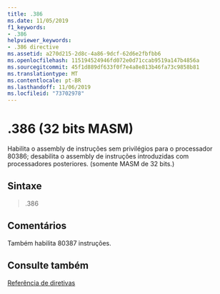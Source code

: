 ```yaml
---
title: .386
ms.date: 11/05/2019
f1_keywords:
- .386
helpviewer_keywords:
- .386 directive
ms.assetid: a270d215-2d8c-4a86-9dcf-62d6e2fbfbb6
ms.openlocfilehash: 115194524946fd072e0d71ccab9519a147b4856a
ms.sourcegitcommit: 45f1d889df633f0f7e4a8e813b46fa73c9858b81
ms.translationtype: MT
ms.contentlocale: pt-BR
ms.lasthandoff: 11/06/2019
ms.locfileid: "73702978"
---
```

# <a name="386-32-bit-masm"></a>.386 (32 bits MASM)

Habilita o assembly de instruções sem privilégios para o processador 80386; desabilita o assembly de instruções introduzidas com processadores posteriores. (somente MASM de 32 bits.)

## <a name="syntax"></a>Sintaxe

> .386

## <a name="remarks"></a>Comentários

Também habilita 80387 instruções.

## <a name="see-also"></a>Consulte também

[Referência de diretivas](../../assembler/masm/directives-reference.md)<br/>